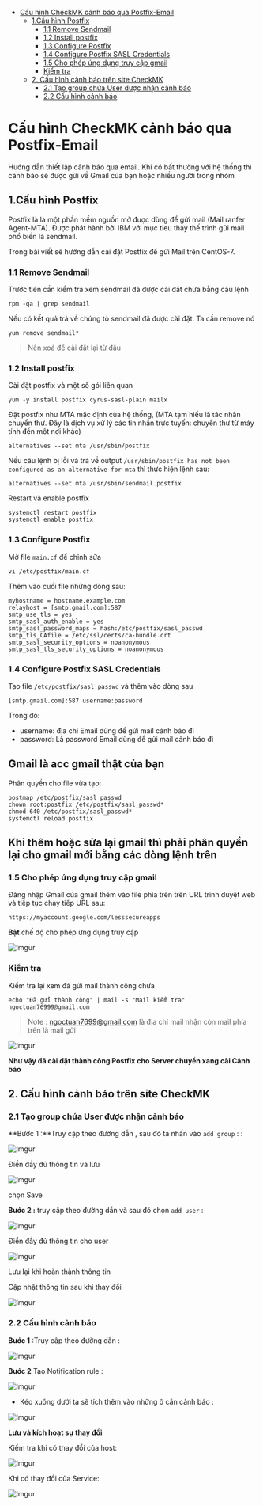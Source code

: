 - [Cấu hình CheckMK cảnh báo qua Postfix-Email](#cấu-hình-checkmk-cảnh-báo-qua-postfix-email)
  - [1.Cấu hình Postfix](#1cấu-hình-postfix)
    - [1.1 Remove Sendmail](#11-remove-sendmail)
    - [1.2 Install postfix](#12-install-postfix)
    - [1.3 Configure Postfix](#13-configure-postfix)
    - [1.4 Configure Postfix SASL Credentials](#14-configure-postfix-sasl-credentials)
    - [1.5 Cho phép ứng dụng truy cập gmail](#15-cho-phép-ứng-dụng-truy-cập-gmail)
    - [Kiểm tra](#kiểm-tra)
  - [2. Cấu hình cảnh báo trên site CheckMK](#2-cấu-hình-cảnh-báo-trên-site-checkmk)
    - [2.1 Tạo group chứa User được nhận cảnh báo](#21-tạo-group-chứa-user-được-nhận-cảnh-báo)
    - [2.2 Cấu hình cảnh báo](#22-cấu-hình-cảnh-báo)

# Cấu hình CheckMK cảnh báo qua Postfix-Email

Hướng dẫn thiết lập cảnh báo qua email. Khi có bất thường với hệ thống thì cảnh báo sẽ được gửi về Gmail của bạn hoặc nhiều người trong nhóm

## 1.Cấu hình Postfix

Postfix là là một phần mềm nguồn mở được dùng để gửi mail (Mail ranfer Agent-MTA). Được phát hành bởi IBM với mục tieu thay thế trình gửi mail phổ biến là sendmail. 

Trong bài viết sẽ hướng dẫn cài đặt Postfix để gửi Mail trên CentOS-7.

### 1.1 Remove Sendmail

Trước tiên cần kiểm tra xem sendmail đã được cài đặt chưa bằng câu lệnh

```
rpm -qa | grep sendmail
```

Nếu có kết quả trả về chứng tỏ sendmail đã được cài đặt. Ta cần remove nó

```
yum remove sendmail*
```
>Nên xoá để cài đặt lại từ đầu 

### 1.2 Install postfix
Cài đặt postfix và một số gói liên quan

```
yum -y install postfix cyrus-sasl-plain mailx
```

Đặt postfix như MTA mặc định của hệ thống, (MTA tạm hiểu là tác nhân chuyển thư. Đây là dịch vụ xử lý các tin nhắn trực tuyến: chuyển thư từ máy tính đến một nơi khác)

```
alternatives --set mta /usr/sbin/postfix
```

Nếu câu lệnh bị lỗi và trả về output `/usr/sbin/postfix has not been configured as an alternative for mta` thì thực hiện lệnh sau:

```
alternatives --set mta /usr/sbin/sendmail.postfix
```

Restart và enable postfix

```
systemctl restart postfix
systemctl enable postfix
```

### 1.3 Configure Postfix
Mở file `main.cf` để chỉnh sửa

```
vi /etc/postfix/main.cf
```

Thêm vào cuối file những dòng sau:

```
myhostname = hostname.example.com
relayhost = [smtp.gmail.com]:587
smtp_use_tls = yes
smtp_sasl_auth_enable = yes
smtp_sasl_password_maps = hash:/etc/postfix/sasl_passwd
smtp_tls_CAfile = /etc/ssl/certs/ca-bundle.crt
smtp_sasl_security_options = noanonymous
smtp_sasl_tls_security_options = noanonymous
```

### 1.4 Configure Postfix SASL Credentials

Tạo file `/etc/postfix/sasl_passwd` và thêm vào dòng sau

```
[smtp.gmail.com]:587 username:password
```


Trong đó:
* username: địa chỉ Email dùng để gửi mail cảnh báo đi
* password: Là password Email dùng để gửi mail cảnh báo đi

**<h2>Gmail là acc gmail thật của bạn**</h2>


Phân quyền cho file vừa tạo:

```
postmap /etc/postfix/sasl_passwd
chown root:postfix /etc/postfix/sasl_passwd*
chmod 640 /etc/postfix/sasl_passwd*
systemctl reload postfix
```

<h2>Khi thêm hoặc sửa lại gmail thì phải phân quyền lại cho gmail mới bằng các dòng lệnh trên</h2>

### 1.5 Cho phép ứng dụng truy cập gmail



Đăng nhập Gmail của gmail thêm vào file phía trên trên URL trình duyệt web và tiếp tục chạy tiếp URL sau: 

```
https://myaccount.google.com/lesssecureapps
```


**Bật** chế độ cho phép ứng dụng truy cập

![Imgur](https://i.imgur.com/OGR453c.png)

### Kiểm tra

Kiểm tra lại xem đã gửi mail thành công chưa

```
echo "Đã gửi thành công" | mail -s "Mail kiểm tra" ngoctuan76999@gmail.com
```
>Note : ngoctuan7699@gmail.com là địa chỉ mail nhận còn mail phía trên là mail gửi 


![Imgur](https://i.imgur.com/FeDsiiM.png)

**Như vậy đã cài đặt thành công Postfix cho Server chuyển xang cài Cảnh báo**

## 2. Cấu hình cảnh báo trên site CheckMK

### 2.1 Tạo group chứa User được nhận cảnh báo


**Bước 1 :**Truy cập theo đường dẫn , sau đó ta nhấn vào `add group` : :

![Imgur](https://i.imgur.com/rDDabmO.png)


Điền đầy đủ thông tin và lưu

![Imgur](https://i.imgur.com/gBm2ndX.png)

chọn Save


**Bước 2 :** truy cập theo đường dẫn và sau đó chọn `add user` :


![Imgur](https://i.imgur.com/Oi1WNDF.png)

Điền đầy đủ thông tin cho user

![Imgur](https://i.imgur.com/D60fwZl.png)

Lưu lại khi hoàn thành thông tin

Cập nhật thông tin sau khi thay đổi

![Imgur](https://i.imgur.com/nluRnQp.png)

### 2.2 Cấu hình cảnh báo

**Bước 1** :Truy cập theo đường dẫn :

![Imgur](https://i.imgur.com/1WBgOnC.png)

**Bước 2** Tạo Notification rule :

![Imgur](https://i.imgur.com/AwTj2nQ.png)

- Kéo xuống dưới ta sẽ tích thêm vào những ô cần cảnh báo :

![Imgur](https://i.imgur.com/MKaq50p.png)


**Lưu và kích hoạt sự thay đổi**

Kiểm tra khi có thay đổi của host:

![Imgur](https://i.imgur.com/Bstboke.png)

Khi có thay đổi của Service:

![Imgur](https://i.imgur.com/F0AL9UI.png)



